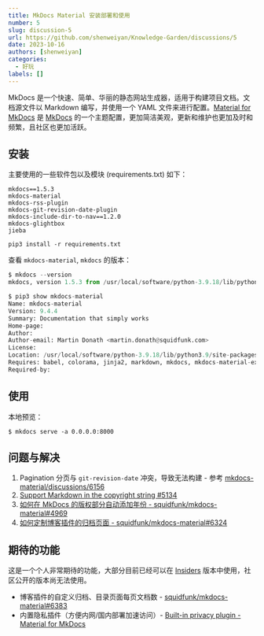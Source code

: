 ```yaml
---
title: MkDocs Material 安装部署和使用
number: 5
slug: discussion-5
url: https://github.com/shenweiyan/Knowledge-Garden/discussions/5
date: 2023-10-16
authors: [shenweiyan]
categories: 
  - 好玩
labels: []
---
```


MkDocs 是一个快速、简单、华丽的静态网站生成器，适用于构建项目文档。文档源文件以 Markdown 编写，并使用一个 YAML 文件来进行配置。[Material for MkDocs](https://squidfunk.github.io/mkdocs-material/) 是 [MkDocs](https://www.mkdocs.org/) 的一个主题配置，更加简洁美观，更新和维护也更加及时和频繁，且社区也更加活跃。

<!-- more -->

## 安装

主要使用的一些软件包以及模块 (requirements.txt) 如下：
```
mkdocs==1.5.3
mkdocs-material
mkdocs-rss-plugin
mkdocs-git-revision-date-plugin
mkdocs-include-dir-to-nav==1.2.0
mkdocs-glightbox
jieba
```

```
pip3 install -r requirements.txt
```

查看 `mkdocs-material`, `mkdocs` 的版本：
```python
$ mkdocs --version
mkdocs, version 1.5.3 from /usr/local/software/python-3.9.18/lib/python3.9/site-packages/mkdocs (Python 3.9)

$ pip3 show mkdocs-material
Name: mkdocs-material
Version: 9.4.4
Summary: Documentation that simply works
Home-page: 
Author: 
Author-email: Martin Donath <martin.donath@squidfunk.com>
License: 
Location: /usr/local/software/python-3.9.18/lib/python3.9/site-packages
Requires: babel, colorama, jinja2, markdown, mkdocs, mkdocs-material-extensions, paginate, pygments, pymdown-extensions, regex, requests
Required-by:
```

## 使用

本地预览：
```
$ mkdocs serve -a 0.0.0.0:8000
```

## 问题与解决

1. Pagination 分页与 `git-revision-date` 冲突，导致无法构建 - 参考 [mkdocs-material/discussions/6156](https://github.com/squidfunk/mkdocs-material/discussions/6156)
2. [Support Markdown in the copyright string #5134](https://github.com/squidfunk/mkdocs-material/issues/5134)
3. [如何在 MkDocs 的版权部分自动添加年份 - squidfunk/mkdocs-material#4969](https://github.com/squidfunk/mkdocs-material/discussions/4969)
4. [如何定制博客插件的归档页面 - squidfunk/mkdocs-material#6324](https://github.com/squidfunk/mkdocs-material/discussions/6324)

## 期待的功能

这是一个个人非常期待的功能，大部分目前已经可以在 [Insiders](https://squidfunk.github.io/mkdocs-material/insiders/) 版本中使用，社区公开的版本尚无法使用。

- 博客插件的自定义归档、目录页面每页文档数 - [squidfunk/mkdocs-material#6383](https://github.com/squidfunk/mkdocs-material/issues/6383)
- 内置隐私插件（方便内网/国内部署加速访问）- [Built-in privacy plugin - Material for MkDocs](https://squidfunk.github.io/mkdocs-material/plugins/privacy/)

<script src="https://giscus.app/client.js"
	data-repo="shenweiyan/Knowledge-Garden"
	data-repo-id="R_kgDOKgxWlg"
	data-mapping="number"
	data-term="5"
	data-reactions-enabled="1"
	data-emit-metadata="0"
	data-input-position="bottom"
	data-theme="light"
	data-lang="zh-CN"
	crossorigin="anonymous"
	async>
</script>
